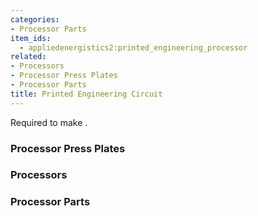 ```yaml
---
categories:
- Processor Parts
item_ids:
  - appliedenergistics2:printed_engineering_processor
related:
- Processors
- Processor Press Plates
- Processor Parts
title: Printed Engineering Circuit
---
```


Required to make <ItemLink
id="appliedenergistics2:engineering_processor"/>.

<RecipeFor id="appliedenergistics2:printed_engineering_processor"/>

### Processor Press Plates

<CategoryIndex category="Processor Press Plates" />  

### Processors

<CategoryIndex category="Other Processors" />  

### Processor Parts

<CategoryIndex category="Processor Parts" />
